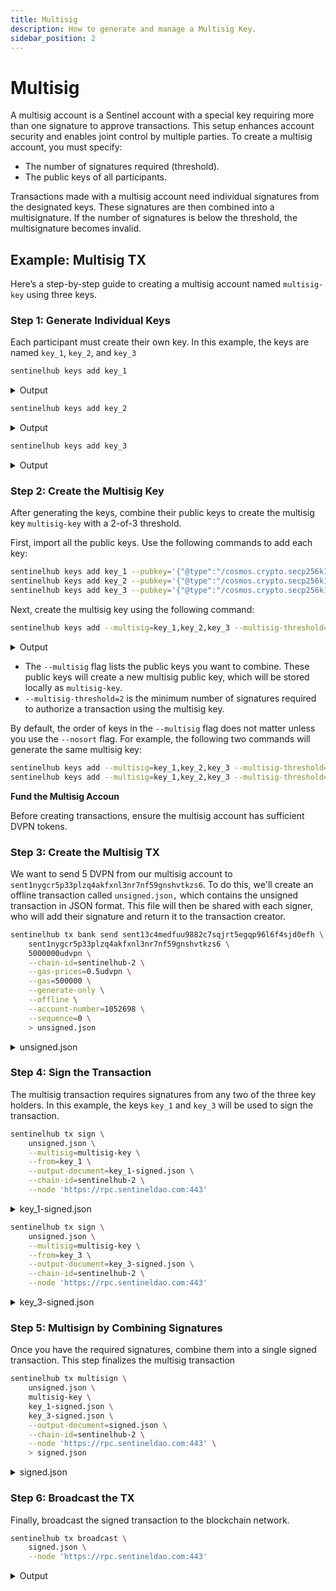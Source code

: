 ```yaml
---
title: Multisig
description: How to generate and manage a Multisig Key.
sidebar_position: 2
---
```


# Multisig

A multisig account is a Sentinel account with a special key requiring more than one signature to approve transactions. This setup enhances account security and enables joint control by multiple parties. To create a multisig account, you must specify:

- The number of signatures required (threshold).
- The public keys of all participants.

Transactions made with a multisig account need individual signatures from the designated keys. These signatures are then combined into a multisignature. If the number of signatures is below the threshold, the multisignature becomes invalid.


## Example: Multisig TX

Here’s a step-by-step guide to creating a multisig account named `multisig-key` using three keys.

### Step 1: Generate Individual Keys

Each participant must create their own key. In this example, the keys are named `key_1`, `key_2`, and `key_3`

```bash
sentinelhub keys add key_1
```

<details>
<summary>Output</summary>
<p>

#### This is the output details of the `key_1`

```text
- name: key_1
  type: local
  address: sent16e34vs3zmp0fjr90rcq888c4padq7g6uh98zk3
  pubkey: '{"@type":"/cosmos.crypto.secp256k1.PubKey","key":"A2azxghav4YItrKC0TYXPf2QX2GrDYgOjicNBS5DyPxK"}'
  mnemonic: ""


**Important** write this mnemonic phrase in a safe place.
It is the only way to recover your account if you ever forget your password.

box yellow pottery flower vendor vivid cigar cream trigger gospel panther twelve donate demise gorilla vacuum grocery theme live kiss proof man follow cheese
```

</p>
</details>


```bash
sentinelhub keys add key_2
```

<details>
<summary>Output</summary>
<p>

```text
- name: key_2
  type: local
  address: sent1sd7hd45p5p8ls22a2em9ezly3v3yjr2dm7rqup
  pubkey: '{"@type":"/cosmos.crypto.secp256k1.PubKey","key":"A6JIWSoDkRnryc+q1Eld8VIJdCTx71Panqa43tgPH45B"}'
  mnemonic: ""


**Important** write this mnemonic phrase in a safe place.
It is the only way to recover your account if you ever forget your password.

floor tissue frequent fashion shell conduct raw glimpse lonely region pull help little state excuse supreme flight insane hurt empty blanket lecture plug upper
```

</p>
</details>

```bash
sentinelhub keys add key_3
```

<details>
<summary>Output</summary>
<p>

```text
- name: key_3
  type: local
  address: sent1r57hfyk2z6txmv7tmuc95erltrw46zfatgnpjt
  pubkey: '{"@type":"/cosmos.crypto.secp256k1.PubKey","key":"AmFjwqac9h7/gawTExDSbNu5ObNPjxSb9D233gBa64CJ"}'
  mnemonic: ""


**Important** write this mnemonic phrase in a safe place.
It is the only way to recover your account if you ever forget your password.

detect artefact lemon budget make beyond tape unaware toast mask volume gate crane viable axis utility wheat make home much royal flee depart spawn
```

</p>
</details>


### Step 2: Create the Multisig Key

After generating the keys, combine their public keys to create the multisig key `multisig-key` with a 2-of-3 threshold.

First, import all the public keys. Use the following commands to add each key:

```bash
sentinelhub keys add key_1 --pubkey='{"@type":"/cosmos.crypto.secp256k1.PubKey","key":"A2azxghav4YItrKC0TYXPf2QX2GrDYgOjicNBS5DyPxK"}'
sentinelhub keys add key_2 --pubkey='{"@type":"/cosmos.crypto.secp256k1.PubKey","key":"A6JIWSoDkRnryc+q1Eld8VIJdCTx71Panqa43tgPH45B"}'
sentinelhub keys add key_3 --pubkey='{"@type":"/cosmos.crypto.secp256k1.PubKey","key":"AmFjwqac9h7/gawTExDSbNu5ObNPjxSb9D233gBa64CJ"}'
```

Next, create the multisig key using the following command:

```bash
sentinelhub keys add --multisig=key_1,key_2,key_3 --multisig-threshold=2 multisig-key
```

<details>
<summary>Output</summary>
<p>

```text
- name: multisig-key
  type: multi
  address: sent13c4medfuu9882c7sqjrt5egqp96l6f4sjd0efh
  pubkey: '{"@type":"/cosmos.crypto.multisig.LegacyAminoPubKey","threshold":2,"public_keys":[{"@type":"/cosmos.crypto.secp256k1.PubKey","key":"AmFjwqac9h7/gawTExDSbNu5ObNPjxSb9D233gBa64CJ"},{"@type":"/cosmos.crypto.secp256k1.PubKey","key":"A6JIWSoDkRnryc+q1Eld8VIJdCTx71Panqa43tgPH45B"},{"@type":"/cosmos.crypto.secp256k1.PubKey","key":"A2azxghav4YItrKC0TYXPf2QX2GrDYgOjicNBS5DyPxK"}]}'
  mnemonic: ""
```

</p>
</details>

- The `--multisig` flag lists the public keys you want to combine. These public keys will create a new multisig public key, which will be stored locally as `multisig-key`.
- `--multisig-threshold=2` is the minimum number of signatures required to authorize a transaction using the multisig key.

By default, the order of keys in the `--multisig` flag does not matter unless you use the `--nosort` flag. For example, the following two commands will generate the same multisig key:

```bash
sentinelhub keys add --multisig=key_1,key_2,key_3 --multisig-threshold=2 multisig-key
sentinelhub keys add --multisig=key_1,key_2,key_3 --multisig-threshold=2 multisig-key
```

**Fund the Multisig Accoun**

Before creating transactions, ensure the multisig account has sufficient DVPN tokens.


### Step 3: Create the Multisig TX

We want to send 5 DVPN from our multisig account to `sent1nygcr5p33plzq4akfxnl3nr7nf59gnshvtkzs6`. To do this, we'll create an offline transaction called `unsigned.json,` which contains the unsigned transaction in JSON format. This file will then be shared with each signer, who will add their signature and return it to the transaction creator.

```bash
sentinelhub tx bank send sent13c4medfuu9882c7sqjrt5egqp96l6f4sjd0efh \
    sent1nygcr5p33plzq4akfxnl3nr7nf59gnshvtkzs6 \
    5000000udvpn \
    --chain-id=sentinelhub-2 \
    --gas-prices=0.5udvpn \
    --gas=500000 \
    --generate-only \
    --offline \
    --account-number=1052698 \
    --sequence=0 \
    > unsigned.json
```

<details>
<summary>unsigned.json</summary>
<p>

```json
{
   "body":{
      "messages":[
         {
            "@type":"/cosmos.bank.v1beta1.MsgSend",
            "from_address":"sent13c4medfuu9882c7sqjrt5egqp96l6f4sjd0efh",
            "to_address":"sent1nygcr5p33plzq4akfxnl3nr7nf59gnshvtkzs6",
            "amount":[
               {
                  "denom":"udvpn",
                  "amount":"5000000"
               }
            ]
         }
      ],
      "memo":"",
      "timeout_height":"0",
      "extension_options":[
         
      ],
      "non_critical_extension_options":[
         
      ]
   },
   "auth_info":{
      "signer_infos":[
         
      ],
      "fee":{
         "amount":[
            {
               "denom":"udvpn",
               "amount":"250000"
            }
         ],
         "gas_limit":"500000",
         "payer":"",
         "granter":""
      }
   },
   "signatures":[
      
   ]
}
```

</p>
</details>

### Step 4: Sign the Transaction

The multisig transaction requires signatures from any two of the three key holders. In this example, the keys `key_1` and `key_3` will be used to sign the transaction.

```bash
sentinelhub tx sign \
    unsigned.json \
    --multisig=multisig-key \
    --from=key_1 \
    --output-document=key_1-signed.json \
    --chain-id=sentinelhub-2 \
    --node 'https://rpc.sentineldao.com:443'
```

<details>
<summary>key_1-signed.json</summary>
<p>

```json
{
  "signatures": [
    {
      "public_key": {
        "@type": "/cosmos.crypto.secp256k1.PubKey",
        "key": "A2azxghav4YItrKC0TYXPf2QX2GrDYgOjicNBS5DyPxK"
      },
      "data": {
        "single": {
          "mode": "SIGN_MODE_LEGACY_AMINO_JSON",
          "signature": "/vD4D3/an4JLGUr9LI6G6zWv+AIVZsGLohq3eiHhrVZGJxs1M5fznPX/ABYQpvZ5mmP2OjO0TiiCxO2o05o+Ng=="
        }
      },
      "sequence": "0"
    }
  ]
}
```

</p>
</details>

```bash
sentinelhub tx sign \
    unsigned.json \
    --multisig=multisig-key \
    --from=key_3 \
    --output-document=key_3-signed.json \
    --chain-id=sentinelhub-2 \
    --node 'https://rpc.sentineldao.com:443'
```

<details>
<summary>key_3-signed.json</summary>
<p>

```json
{
  "signatures": [
    {
      "public_key": {
        "@type": "/cosmos.crypto.secp256k1.PubKey",
        "key": "AmFjwqac9h7/gawTExDSbNu5ObNPjxSb9D233gBa64CJ"
      },
      "data": {
        "single": {
          "mode": "SIGN_MODE_LEGACY_AMINO_JSON",
          "signature": "vfBZC78eDgnDV8euRDXRpYvf9SY9q0K6bQw5iHsmbV5ZfarEWdcF7ZNP4Ha0hwnjuLmJzy3rRKLRqjQkUTCyuA=="
        }
      },
      "sequence": "0"
    }
  ]
}
```

</p>
</details>

### Step 5: Multisign by Combining Signatures

Once you have the required signatures, combine them into a single signed transaction. This step finalizes the multisig transaction

```bash
sentinelhub tx multisign \
    unsigned.json \
    multisig-key \
    key_1-signed.json \
    key_3-signed.json \
    --output-document=signed.json \
    --chain-id=sentinelhub-2 \
    --node 'https://rpc.sentineldao.com:443' \
    > signed.json
```

<details>
<summary>signed.json</summary>
<p>

```json
{
  "body": {
    "messages": [
      {
        "@type": "/cosmos.bank.v1beta1.MsgSend",
        "from_address": "sent13c4medfuu9882c7sqjrt5egqp96l6f4sjd0efh",
        "to_address": "sent1nygcr5p33plzq4akfxnl3nr7nf59gnshvtkzs6",
        "amount": [
          {
            "denom": "udvpn",
            "amount": "5000000"
          }
        ]
      }
    ],
    "memo": "",
    "timeout_height": "0",
    "extension_options": [],
    "non_critical_extension_options": []
  },
  "auth_info": {
    "signer_infos": [
      {
        "public_key": {
          "@type": "/cosmos.crypto.multisig.LegacyAminoPubKey",
          "threshold": 2,
          "public_keys": [
            {
              "@type": "/cosmos.crypto.secp256k1.PubKey",
              "key": "AmFjwqac9h7/gawTExDSbNu5ObNPjxSb9D233gBa64CJ"
            },
            {
              "@type": "/cosmos.crypto.secp256k1.PubKey",
              "key": "A6JIWSoDkRnryc+q1Eld8VIJdCTx71Panqa43tgPH45B"
            },
            {
              "@type": "/cosmos.crypto.secp256k1.PubKey",
              "key": "A2azxghav4YItrKC0TYXPf2QX2GrDYgOjicNBS5DyPxK"
            }
          ]
        },
        "mode_info": {
          "multi": {
            "bitarray": {
              "extra_bits_stored": 3,
              "elems": "oA=="
            },
            "mode_infos": [
              {
                "single": {
                  "mode": "SIGN_MODE_LEGACY_AMINO_JSON"
                }
              },
              {
                "single": {
                  "mode": "SIGN_MODE_LEGACY_AMINO_JSON"
                }
              }
            ]
          }
        },
        "sequence": "0"
      }
    ],
    "fee": {
      "amount": [
        {
          "denom": "udvpn",
          "amount": "250000"
        }
      ],
      "gas_limit": "500000",
      "payer": "",
      "granter": ""
    }
  },
  "signatures": [
    "CkC98FkLvx4OCcNXx65ENdGli9/1Jj2rQrptDDmIeyZtXll9qsRZ1wXtk0/gdrSHCeO4uYnPLetEotGqNCRRMLK4CkD+8PgPf9qfgksZSv0sjobrNa/4AhVmwYuiGrd6IeGtVkYnGzUzl/Oc9f8AFhCm9nmaY/Y6M7ROKILE7ajTmj42"
  ]
}
```

</p>
</details>

### Step 6: Broadcast the TX

Finally, broadcast the signed transaction to the blockchain network.

```bash
sentinelhub tx broadcast \
    signed.json \
    --node 'https://rpc.sentineldao.com:443'
```
<details>
<summary>Output</summary>
<p>

```text
code: 0
codespace: ""
data: ""
events: []
gas_used: "0"
gas_wanted: "0"
height: "0"
info: ""
logs: []
raw_log: '[]'
timestamp: ""
tx: null
txhash: 5308DBB812FE3D7AC308C6B75044D3BCB085A9F72FC4FFE258421940E9842953
```

</p>
</details>
